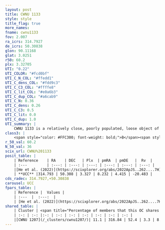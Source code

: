```yaml
---
layout: post
title: CWNU 1133
style: style
title_flag: true
more_names: 
fname: cwnu1133
fov: 2.007
ra_icrs: 314.7927
de_icrs: 50.30838
glon: 90.11168
glat: 3.0251
r50: 60.2
plx: 3.32705
UTI: "0.22"
UTI_COLOR: "#fcd0bf"
UTI_C_N_COL: "#ffedd1"
UTI_C_dens_COL: "#fdd9c3"
UTI_C_C3_COL: "#ffffe8"
UTI_C_lit_COL: "#e0a6b3"
UTI_C_dup_COL: "#a6cab9"
UTI_C_N: 0.36
UTI_C_dens: 0.26
UTI_C_C3: 0.5
UTI_C_lit: 0.0
UTI_C_dup: 1.0
UTI_summary: |
    CWNU 1133 is a relatively close, poorly populated, loose object of intermediate C3 quality. It was recently reported in the literature.<br><br>This object shares a small percentage of members with at least one entry reported in the same catalogue.
class3: |
    <span style="color: #FFC300; font-weight: bold;">B</span><span style="color: #FFC300; font-weight: bold;">B</span>
r_50_val: 60.2
N_50_val: 36
scix_url: CWNU%201133
posit_table: |
    | Reference    | RA    | DEC   | Plx  | pmRA  | pmDE   |  Rv  |
    | :---         | :---: | :---: | :---: | :---: | :---: | :---: |
    |[He et al. (2022)](https://scixplorer.org/abs/2022ApJS..262....7H) | 314.625 | 50.462 | 3.28 | 8.189 | 4.378 | -- |
    | **UCC** |314.793 | 50.308 | 3.327 | 8.232 | 4.415 | -20.483 | 
cds_radec: 314.7927,+50.30838
carousel: UCC
fpars_table: |
    | Reference |  Values |
    | :---  |  :---:  |
    | [He et al. (2022)](https://scixplorer.org/abs/2022ApJS..262....7H) | `A0=0.35, logAge=7.85` |
shared_table: |
    | Cluster | <span title="Percentage of members that this OC shares with the ones listed">%</span>   | RA   | DEC   | Plx   | pmRA  | pmDE  | Rv | UTI |
    | :-: | :-: |:-: | :-: | :-: | :-: | :-: | :-: | :-: |
    |[CWNU 1207](/_clusters/cwnu1207/)| 11.1 | 316.84 | 52.4 | 3.3 | 8.43 | 4.79 | -21.14 |0.12 |
---
```

